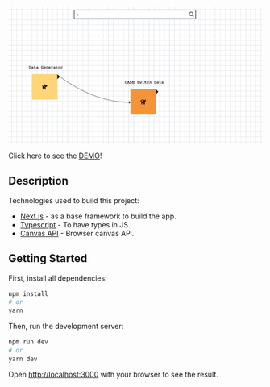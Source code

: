 ![Preview](./preview.png)

Click here to see the [DEMO]()!


## Description

Technologies used to build this project:

-   [Next.js](https://nextjs.org/) - as a base framework to build the app.
-   [Typescript](https://www.typescriptlang.org/) - To have types in JS.
-   [Canvas API](https://developer.mozilla.org/en-US/docs/Web/API/Canvas_API) - Browser canvas APi.

## Getting Started

First, install all dependencies:

```bash
npm install
# or
yarn
```

Then, run the development server:

```bash
npm run dev
# or
yarn dev
```

Open [http://localhost:3000](http://localhost:3000) with your browser to see the result.
